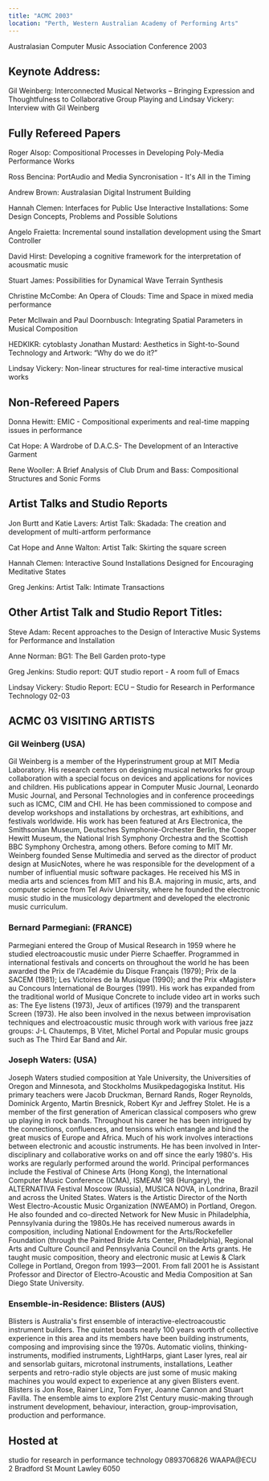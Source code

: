 ```yaml
---
title: "ACMC 2003"
location: "Perth, Western Australian Academy of Performing Arts"
---
```


Australasian Computer Music Association Conference 2003

## Keynote Address:

Gil Weinberg: Interconnected Musical Networks – Bringing Expression and Thoughtfulness to Collaborative Group Playing and Lindsay Vickery: Interview with Gil Weinberg
	
## Fully Refereed Papers

Roger Alsop: Compositional Processes in Developing Poly-Media Performance Works

Ross Bencina: PortAudio and Media Syncronisation - It's All in the Timing

Andrew Brown: Australasian Digital Instrument Building

Hannah Clemen: Interfaces for Public Use Interactive Installations: Some Design Concepts, Problems and Possible Solutions

Angelo Fraietta: Incremental sound installation development using the Smart Controller

David Hirst: Developing a cognitive framework for the interpretation of acousmatic music

Stuart James: Possibilities for Dynamical Wave Terrain Synthesis

Christine McCombe: An Opera of Clouds: Time and Space in mixed media performance

Peter McIlwain and
Paul Doornbusch: Integrating Spatial Parameters in Musical Composition

HEDKIKR: cytoblasty
Jonathan Mustard: Aesthetics in Sight-to-Sound Technology and Artwork:
“Why do we do it?”

Lindsay Vickery: Non-linear structures for real-time interactive musical works

## Non-Refereed Papers

Donna Hewitt: EMIC - Compositional experiments and real-time mapping issues in performance

Cat Hope: A Wardrobe of D.A.C.S- The Development of an Interactive Garment

Rene Wooller: A Brief Analysis of Club Drum and Bass: Compositional Structures and Sonic Forms

## Artist Talks and Studio Reports

Jon Burtt and
Katie Lavers: Artist Talk: Skadada: The creation and development of multi-artform performance

Cat Hope and Anne Walton: Artist Talk: Skirting the square screen

Hannah Clemen: Interactive Sound Installations Designed for Encouraging Meditative States

Greg Jenkins: Artist Talk: Intimate Transactions

## Other Artist Talk and Studio Report Titles:

Steve Adam: Recent approaches to the Design of Interactive Music Systems for Performance and Installation

Anne Norman: BG1: The Bell Garden proto-type

Greg Jenkins: Studio report: QUT studio report - A room full of Emacs

Lindsay Vickery: Studio Report: ECU – Studio for Research in Performance Technology 02-03

## ACMC 03 VISITING ARTISTS

### Gil Weinberg (USA)

Gil Weinberg is a member of the Hyperinstrument group at MIT Media Laboratory. His research centers on designing musical networks for group collaboration with a special focus on devices and applications for novices and children. His publications appear in Computer Music Journal, Leonardo Music Journal, and Personal Technologies and in conference proceedings such as ICMC, CIM and CHI. He has been commissioned to compose and develop workshops and installations by orchestras, art exhibitions, and festivals worldwide. His work has been featured at Ars Electronica, the Smithsonian Museum, Deutsches Symphonie-Orchester Berlin, the Cooper Hewitt Museum, the National Irish Symphony Orchestra and the Scottish BBC Symphony Orchestra, among others. Before coming to MIT Mr. Weinberg founded Sense Multimedia and served as the director of product design at MusicNotes, where he was responsible for the development of a number of influential music software packages. He received his MS in media arts and sciences from MIT and his B.A. majoring in music, arts, and computer science from Tel Aviv University, where he founded the electronic music studio in the musicology department and developed the electronic music curriculum.	
 	 
### Bernard Parmegiani: (FRANCE)

Parmegiani entered the Group of Musical Research in 1959 where he studied electroacoustic music under Pierre Schaeffer. Programmed in international festivals and concerts on throughout the world he has been awarded the Prix de l'Académie du Disque Français (1979); Prix de la SACEM (1981); Les Victoires de la Musique (1990); and the Prix «Magister» au Concours International de Bourges (1991). His work has expanded from the traditional world of Musique Concrete to include video art in works such as: The Eye listens (1973), Jeux of artifices (1979) and the transparent Screen (1973). He also been involved in the nexus  between improvisation techniques and electroacoustic music through work with various free jazz groups: J-L Chautemps, B Vitet, Michel Portal and Popular music groups such as  The Third Ear Band and Air.	
 	 
### Joseph Waters: (USA) 

Joseph Waters studied composition at Yale University, the Universities of Oregon and Minnesota, and Stockholms Musikpedagogiska Institut. His primary teachers were Jacob Druckman, Bernard Rands, Roger Reynolds, Dominick Argento, Martin Bresnick, Robert Kyr and Jeffrey Stolet. He is a member of the first generation of American classical composers who grew up playing in rock bands. Throughout his career he has been intrigued by the connections, confluences, and tensions which entangle and bind the great musics of Europe and Africa. Much of his work involves interactions between electronic and acoustic instruments. He has been involved in Inter-disciplinary and collaborative works on and off since the early 1980's. His works are regularly performed around the world. Principal performances include the Festival of Chinese Arts (Hong Kong), the International Computer Music Conference (ICMA), ISMEAM '98 (Hungary), the ALTERNATIVA Festival Moscow (Russia), MUSICA NOVA, in Londrina, Brazil and across the United States. Waters is the Artistic Director of the North West Electro-Acoustic Music Organization (NWEAMO) in Portland, Oregon. He also founded and co-directed Network for New Music in Philadelphia, Pennsylvania during the 1980s.He has received numerous awards in composition, including National Endowment for the Arts/Rockefeller Foundation (through the Painted Bride Arts Center, Philadelphia), Regional Arts and Culture Council and Pennsylvania Council on the Arts grants. He taught music composition, theory and electronic music at Lewis & Clark College in Portland, Oregon from 1993—2001. From fall 2001 he is Assistant Professor and Director of Electro-Acoustic and Media Composition at San Diego State University.	
 	 
### Ensemble-in-Residence: Blisters (AUS)

Blisters is Australia's first ensemble of interactive-electroacoustic instrument builders. The quintet boasts nearly 100 years worth of collective experience in this area and its members have been building instruments, composing and improvising since the 1970s.  Automatic violins, thinking-instruments, modified instruments, LightHarps, giant Laser lyres, real air and sensorlab guitars, microtonal instruments, installations, Leather serpents and retro-radio style objects are just some of music making machines you would expect to experience at any given Blisters event. Blisters is Jon Rose, Rainer Linz, Tom Fryer, Joanne Cannon and Stuart Favilla.  The ensemble aims to explore 21st Century music-making through instrument development, behaviour, interaction, group-improvisation, production and performance.

## Hosted at

studio for research in performance technology
0893706826
WAAPA@ECU
2 Bradford St
Mount Lawley
6050
